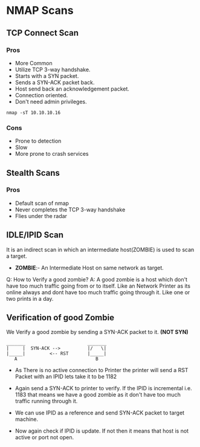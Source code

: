 # NMAP Scans

## TCP Connect Scan

### Pros

* More Common
* Utilize TCP 3-way handshake.
* Starts with a SYN packet.
* Sends a SYN-ACK packet back.
* Host send back an acknowledgement packet.
* Connection oriented.
* Don't need admin privileges.

```console
nmap -sT 10.10.10.16
```

### Cons

* Prone to detection
* Slow
* More prone to crash services

## Stealth Scans

### Pros

* Default scan of nmap
* Never completes the TCP 3-way handshake
* Flies under the radar


## IDLE/IPID Scan

It is an indirect scan in which an intermediate host(ZOMBIE) is used to scan a target.

* **ZOMBIE**:- An Intermediate Host on same network as target.

Q: How to Verify a good zombie?
A: A good zombie is a host which don't have too much traffic going from or to itself. Like an Network Printer as its online always and dont have too much traffic going through it. Like one or two prints in a day.

## Verification of good Zombie

We Verify a good zombie by sending a SYN-ACK packet to it. **(NOT SYN)**

```text
_______                       _______
|     |  SYN-ACK -->          |/   \|
|_____|         <-- RST       |_____|
   A                             B
```

* As There is no active connection to Printer the printer will send a RST Packet with an IPID lets take it to be 1182

* Again send a SYN-ACK to printer to verify. If the IPID is incremental i.e. 1183 that means we have a good zombie as it don't have too much traffic running through it.

* We can use IPID as a reference and send SYN-ACK packet to target machine.

* Now again check if IPID is update. If not then it means that host is not active or port not open.
